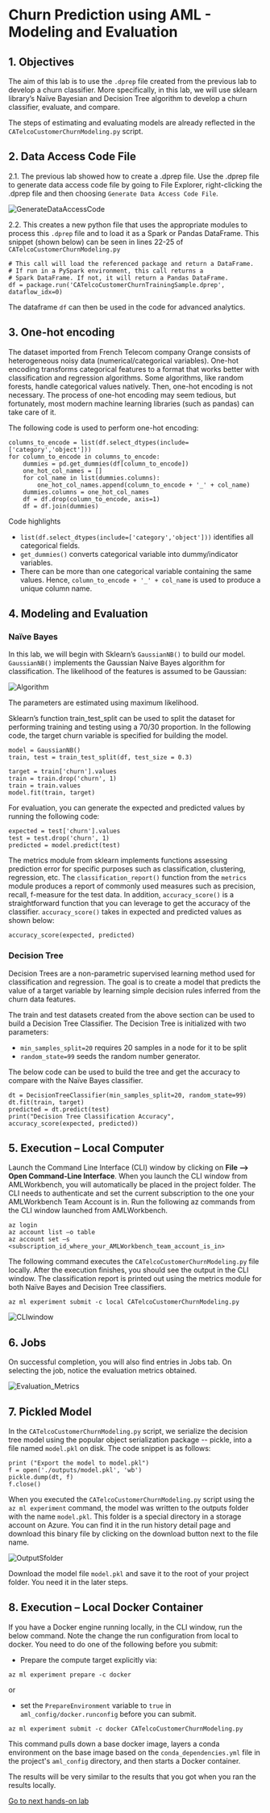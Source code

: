 # Churn Prediction using AML - Modeling and Evaluation
## 1. Objectives

The aim of this lab is to use the `.dprep` file created from the previous lab to develop a churn classifier. More specifically, in this lab, we will use sklearn library’s Naïve Bayesian and Decision Tree algorithm to develop a churn classifier, evaluate, and compare. 

The steps of estimating and evaluating models are already reflected in the `CATelcoCustomerChurnModeling.py` script.

## 2. Data Access Code File

2.1.    The previous lab showed how to create a .dprep file. Use the .dprep file to generate data access code file by going to File Explorer, right-clicking the .dprep file and then choosing `Generate Data Access Code File`.

![GenerateDataAccessCode](Images/GenerateDataAccessCode.png)

2.2. This creates a new python file that uses the appropriate modules to process this `.dprep` file and to load it as a Spark or Pandas DataFrame. This snippet (shown below) can be seen in lines 22-25 of `CATelcoCustomerChurnModeling.py`

```
# This call will load the referenced package and return a DataFrame.
# If run in a PySpark environment, this call returns a
# Spark DataFrame. If not, it will return a Pandas DataFrame.
df = package.run('CATelcoCustomerChurnTrainingSample.dprep', dataflow_idx=0)
```

The dataframe `df` can then be used in the code for advanced analytics.

## 3. One-hot encoding

The dataset imported from French Telecom company Orange consists of heterogeneous noisy data (numerical/categorical variables). One-hot encoding transforms categorical features to a format that works better with classification and regression algorithms. Some algorithms, like random forests, handle categorical values natively. Then, one-hot encoding is not necessary. The process of one-hot encoding may seem tedious, but fortunately, most modern machine learning libraries (such as pandas) can take care of it.

The following code is used to perform one-hot encoding:

```
columns_to_encode = list(df.select_dtypes(include=['category','object']))
for column_to_encode in columns_to_encode:
    dummies = pd.get_dummies(df[column_to_encode])
    one_hot_col_names = []
    for col_name in list(dummies.columns):
        one_hot_col_names.append(column_to_encode + '_' + col_name)
    dummies.columns = one_hot_col_names
    df = df.drop(column_to_encode, axis=1)
    df = df.join(dummies)
```
Code highlights

* `list(df.select_dtypes(include=['category','object']))` identifies all categorical fields.
* `get_dummies()` converts categorical variable into dummy/indicator variables.
* There can be more than one categorical variable containing the same values. Hence, `column_to_encode + '_' + col_name` is used to produce a unique column name.

## 4. Modeling and Evaluation

### Naïve Bayes

In this lab, we will begin with Sklearn’s `GaussianNB()` to build our model. `GaussianNB()` implements the Gaussian Naive Bayes algorithm for classification. The likelihood of the features is assumed to be Gaussian:

![Algorithm](Images/Formula.png)

The parameters are estimated using maximum likelihood.

Sklearn’s function train_test_split can be used to split the dataset for performing training and testing using a 70/30 proportion. In the following code, the target churn variable is specified for building the model.

```
model = GaussianNB()
train, test = train_test_split(df, test_size = 0.3)

target = train['churn'].values
train = train.drop('churn', 1)
train = train.values
model.fit(train, target)
```

For evaluation, you can generate the expected and predicted values by running the following code:

```
expected = test['churn'].values
test = test.drop('churn', 1)
predicted = model.predict(test)
```

The metrics module from sklearn implements functions assessing prediction error for specific purposes such as classification, clustering, regression, etc. The `classification_report()` function from the `metrics` module produces a report of commonly used measures such as precision, recall, f-measure for the test data. In addition, `accuracy_score()` is a straightforward function that you can leverage to get the accuracy of the classifier. `accuracy_score()` takes in expected and predicted values as shown below:

```
accuracy_score(expected, predicted)
```

### Decision Tree

Decision Trees are a non-parametric supervised learning method used for classification and regression. The goal is to create a model that predicts the value of a target variable by learning simple decision rules inferred from the churn data features.

The train and test datasets created from the above section can be used to build a Decision Tree Classifier. The Decision Tree is initialized with two parameters: 

- `min_samples_split=20` requires 20 samples in a node for it to be split
- `random_state=99` seeds the random number generator. 

The below code can be used to build the tree and get the accuracy to compare with the Naïve Bayes classifier.

```
dt = DecisionTreeClassifier(min_samples_split=20, random_state=99)
dt.fit(train, target)
predicted = dt.predict(test)
print("Decision Tree Classification Accuracy", accuracy_score(expected, predicted))
```

## 5. Execution – Local Computer

Launch the Command Line Interface (CLI) window by clicking on **File --> Open Command-Line Interface**. When you launch the CLI window from AMLWorkbench, you will automatically be placed in the project folder. The CLI needs to authenticate and set the current subscription to the one your AMLWorkbench Team Account is in. Run the following az commands from the CLI window launched from AMLWorkbench.

```
az login
az account list –o table
az account set –s <subscription_id_where_your_AMLWorkbench_team_account_is_in>
```

The following command executes the `CATelcoCustomerChurnModeling.py` file locally. After the execution finishes, you should see the output in the CLI window. The classification report is printed out using the metrics module for both Naïve Bayes and Decision Tree classifiers.

```
az ml experiment submit -c local CATelcoCustomerChurnModeling.py
```

![CLIwindow](Images/CLIWindow.png)

## 6. Jobs

On successful completion, you will also find entries in Jobs tab. On selecting the job, notice the evaluation metrics obtained.

![Evaluation_Metrics](Images/EvaluationMetrics.png)

## 7. Pickled Model

In the `CATelcoCustomerChurnModeling.py` script, we serialize the decision tree model using the popular object serialization package -- pickle, into a file named `model.pkl` on disk. The code snippet is as follows:

```
print ("Export the model to model.pkl")
f = open('./outputs/model.pkl', 'wb')
pickle.dump(dt, f)
f.close()
```

When you executed the `CATelcoCustomerChurnModeling.py` script using the `az ml experiment`  command, the model was written to the outputs folder with the name `model.pkl`. This folder is a special directory in a storage account on Azure. You can find it in the run history detail page and download this binary file by clicking on the download button next to the file name.

![OutputSfolder](Images/OutputsFolder.png)

Download the model file `model.pkl` and save it to the root of your project folder. You need it in the later steps.

## 8. Execution – Local Docker Container

If you have a Docker engine running locally, in the CLI window, run the below command. Note the change the run configuration from local to docker. You need to do one of the following before you submit:

- Prepare the compute target explicitly via:

```
az ml experiment prepare -c docker
```

or 

- set the `PrepareEnvironment` variable to `true` in `aml_config/docker.runconfig` before you can submit.

```
az ml experiment submit -c docker CATelcoCustomerChurnModeling.py
```

This command pulls down a base docker image, layers a conda environment on the base image based on the `conda_dependencies.yml` file in the project's `aml_config` directory, and then starts a Docker container.

The results will be very similar to the results that you got when you ran the results locally.

[Go to next hands-on lab](https://github.com/Azure/MachineLearningSamples-ChurnPrediction/blob/master/docs/ModelingAndEvaluationWithoutDprep.md)
